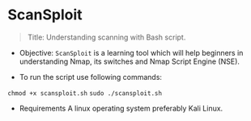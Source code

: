 # ScanSploit
> Title: Understanding scanning with Bash script.

- Objective: `ScanSploit` is a learning tool which will help beginners in understanding Nmap, its switches and Nmap Script Engine (NSE).

- To run the script use following commands:
 
`chmod +x scansploit.sh`
`sudo ./scansploit.sh`

- Requirements
A linux operating system preferably Kali Linux.
